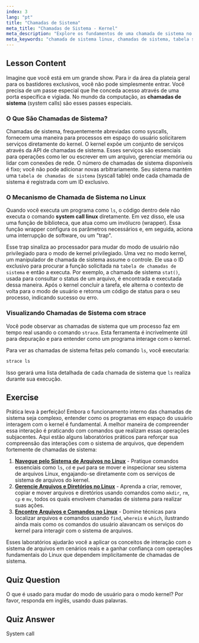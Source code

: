 ```yaml
---
index: 3
lang: "pt"
title: "Chamadas de Sistema"
meta_title: "Chamadas de Sistema - Kernel"
meta_description: "Explore os fundamentos de uma chamada de sistema no Linux. Aprenda como processos em espaço de usuário usam chamadas de sistema (syscalls) para solicitar serviços do kernel, mudar de modo e como a tabela de syscalls funciona. Use `strace` para ver chamadas de sistema em ação."
meta_keywords: "chamada de sistema linux, chamadas de sistema, tabela syscall, modo kernel, modo usuário, strace, kernel linux, API syscall"
---
```


## Lesson Content

Imagine que você está em um grande show. Para ir da área da plateia geral para os bastidores exclusivos, você não pode simplesmente entrar. Você precisa de um passe especial que lhe conceda acesso através de uma porta específica e vigiada. No mundo da computação, as **chamadas de sistema** (system calls) são esses passes especiais.

### O Que São Chamadas de Sistema?

Chamadas de sistema, frequentemente abreviadas como syscalls, fornecem uma maneira para processos em espaço do usuário solicitarem serviços diretamente do kernel. O kernel expõe um conjunto de serviços através da API de chamadas de sistema. Esses serviços são essenciais para operações como ler ou escrever em um arquivo, gerenciar memória ou lidar com conexões de rede. O número de chamadas de sistema disponíveis é fixo; você não pode adicionar novas arbitrariamente. Seu sistema mantém uma `tabela de chamadas de sistema` (syscall table) onde cada chamada de sistema é registrada com um ID exclusivo.

### O Mecanismo de Chamada de Sistema no Linux

Quando você executa um programa como `ls`, o código dentro dele não executa o comando **system call linux** diretamente. Em vez disso, ele usa uma função de biblioteca, que atua como um invólucro (wrapper). Essa função wrapper configura os parâmetros necessários e, em seguida, aciona uma interrupção de software, ou um "trap".

Esse trap sinaliza ao processador para mudar do modo de usuário não privilegiado para o modo de kernel privilegiado. Uma vez no modo kernel, um manipulador de chamada de sistema assume o controle. Ele usa o ID exclusivo para procurar a função solicitada na `tabela de chamadas de sistema` e então a executa. Por exemplo, a chamada de sistema `stat()`, usada para consultar o status de um arquivo, é encontrada e executada dessa maneira. Após o kernel concluir a tarefa, ele alterna o contexto de volta para o modo de usuário e retorna um código de status para o seu processo, indicando sucesso ou erro.

### Visualizando Chamadas de Sistema com strace

Você pode observar as chamadas de sistema que um processo faz em tempo real usando o comando `strace`. Esta ferramenta é incrivelmente útil para depuração e para entender como um programa interage com o kernel.

Para ver as chamadas de sistema feitas pelo comando `ls`, você executaria:

```bash
strace ls
```

Isso gerará uma lista detalhada de cada chamada de sistema que `ls` realiza durante sua execução.

## Exercise

Prática leva à perfeição! Embora o funcionamento interno das chamadas de sistema seja complexo, entender como os programas em espaço do usuário interagem com o kernel é fundamental. A melhor maneira de compreender essa interação é praticando com comandos que realizam essas operações subjacentes. Aqui estão alguns laboratórios práticos para reforçar sua compreensão das interações com o sistema de arquivos, que dependem fortemente de chamadas de sistema:

1. **[Navegue pelo Sistema de Arquivos no Linux](https://labex.io/pt/labs/comptia-navigate-the-filesystem-in-linux-590971)** - Pratique comandos essenciais como `ls`, `cd` e `pwd` para se mover e inspecionar seu sistema de arquivos Linux, engajando-se diretamente com os serviços de sistema de arquivos do kernel.
2. **[Gerencie Arquivos e Diretórios no Linux](https://labex.io/pt/labs/comptia-manage-files-and-directories-in-linux-590835)** - Aprenda a criar, remover, copiar e mover arquivos e diretórios usando comandos como `mkdir`, `rm`, `cp` e `mv`, todos os quais envolvem chamadas de sistema para realizar suas ações.
3. **[Encontre Arquivos e Comandos no Linux](https://labex.io/pt/labs/comptia-find-files-and-commands-in-linux-590834)** - Domine técnicas para localizar arquivos e comandos usando `find`, `whereis` e `which`, ilustrando ainda mais como os comandos do usuário alavancam os serviços do kernel para interagir com o sistema de arquivos.

Esses laboratórios ajudarão você a aplicar os conceitos de interação com o sistema de arquivos em cenários reais e a ganhar confiança com operações fundamentais do Linux que dependem implicitamente de chamadas de sistema.

## Quiz Question

O que é usado para mudar do modo de usuário para o modo kernel? Por favor, responda em inglês, usando duas palavras.

## Quiz Answer

System call
